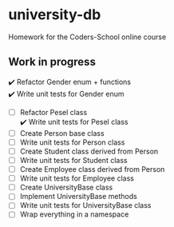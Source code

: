 # university-db
Homework for the Coders-School online course

## Work in progress
:heavy_check_mark: Refactor Gender enum + functions </br>
:heavy_check_mark: Write unit tests for Gender enum
- [ ] Refactor Pesel class </br>
:heavy_check_mark: Write unit tests for Pesel class
- [ ] Create Person base class
- [ ] Write unit tests for Person class
- [ ] Create Student class derived from Person
- [ ] Write unit tests for Student class
- [ ] Create Employee class derived from Person
- [ ] Write unit tests for Employee class
- [ ] Create UniversityBase class
- [ ] Implement UniversityBase methods
- [ ] Write unit tests for UniversityBase class
- [ ] Wrap everything in a namespace
